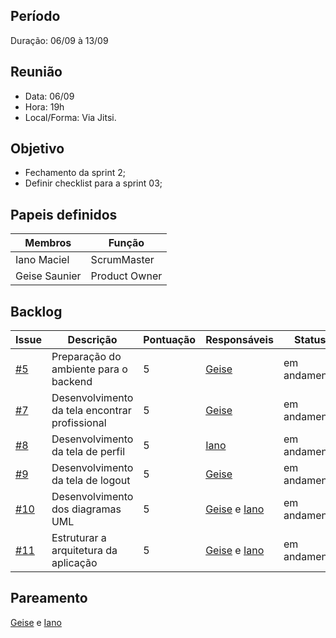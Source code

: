 ## Período
Duração: 06/09 à 13/09


## Reunião
* Data: 06/09
* Hora: 19h
* Local/Forma: Via Jitsi.


## Objetivo
* Fechamento da sprint 2;
* Definir checklist para a sprint 03;


## Papeis definidos
| Membros  |  Função  |
| ------------------- | ------------------- |
|  Iano Maciel |  ScrumMaster |
|  Geise Saunier |  Product Owner |


## Backlog
| Issue | Descrição | Pontuação | Responsáveis | Status |
| ------------------- | ------------------- | ------------------- | ------------------- | ------------------- |
|  [#5](https://github.com/GeiseSaunier/Autizando/issues/5) | Preparação do ambiente para o backend | 5 | [Geise](https://github.com/GeiseSaunier) | em andamento |
|  [#7](https://github.com/GeiseSaunier/Autizando/issues/7) | Desenvolvimento da tela encontrar profissional  | 5 | [Geise](https://github.com/GeiseSaunier) | em andamento |
|  [#8](https://github.com/GeiseSaunier/Autizando/issues/8) | Desenvolvimento da tela de perfil  | 5 | [Iano](https://github.com/IanoMaciel)  | em andamento |
|  [#9](https://github.com/GeiseSaunier/Autizando/issues/9) |Desenvolvimento da tela de logout | 5 | [Geise](https://github.com/GeiseSaunier) | em andamento |
|  [#10](https://github.com/GeiseSaunier/Autizando/issues/10) |Desenvolvimento dos diagramas UML | 5 | [Geise](https://github.com/GeiseSaunier) e [Iano](https://github.com/IanoMaciel) | em andamento |
|  [#11](https://github.com/GeiseSaunier/Autizando/issues/11) |Estruturar a arquitetura da aplicação | 5 | [Geise](https://github.com/GeiseSaunier) e [Iano](https://github.com/IanoMaciel) | em andamento |

## Pareamento

[Geise](https://github.com/GeiseSaunier) e [Iano](https://github.com/IanoMaciel) 